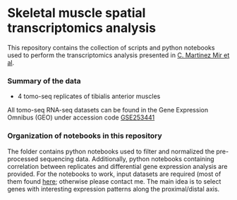 # Skeletal muscle spatial transcriptomics analysis

This repository contains the collection of scripts and python notebooks used to perform the transcriptomics analysis presented in [C. Martinez Mir et al](). 

### Summary of the data

* 4 tomo-seq replicates of tibialis anterior muscles

All tomo-seq RNA-seq datasets can be found in the Gene Expression Omnibus (GEO) under accession code [GSE253441](https://www.ncbi.nlm.nih.gov/geo/query/acc.cgi?acc=GSE253441)


### Organization of notebooks in this repository

The folder contains python notebooks used to filter and normalized the pre-processed sequencing data. Additionally, python notebooks containing correlation between replicates and differential gene expression analysis are provided. For the notebooks to work, input datasets are required (most of them found [here](https://www.ncbi.nlm.nih.gov/geo/query/acc.cgi?acc=GSE253441); otherwise please contact me. 
The main idea is to select genes with interesting expression patterns along the proximal/distal axis.
